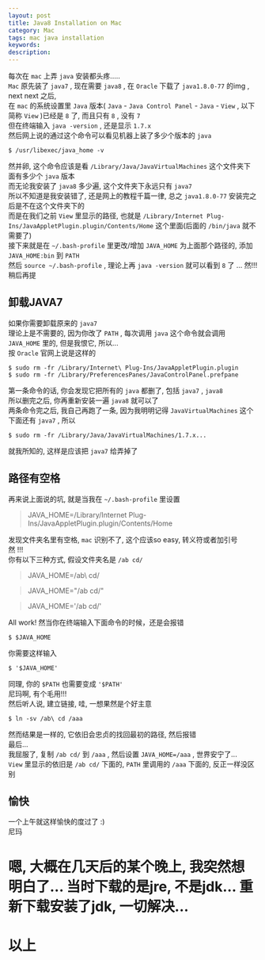 ```yaml
---
layout: post
title: Java8 Installation on Mac
category: Mac
tags: mac java installation
keywords:
description:
---
```

每次在 `mac` 上弄 `java` 安装都头疼.....  
`Mac` 原先装了 `java7` , 现在需要 `java8` , 在 `Oracle` 下载了 `java1.8.0-77` 的img , next next 之后,  
在 `mac` 的系统设置里 `Java` 版本( `Java` - `Java Control Panel` - `Java` - `View` , 以下简称 `View` )已经是 `8` 了, 而且只有 `8` , 没有 `7`   
但在终端输入 `java -version` , 还是显示 `1.7.x`   
然后网上说的通过这个命令可以看见机器上装了多少个版本的 `java`   

```
$ /usr/libexec/java_home -v
```  

然并卵, 这个命令应该是看 `/Library/Java/JavaVirtualMachines` 这个文件夹下面有多少个 `java` 版本  
而无论我安装了 `java8` 多少遍, 这个文件夹下永远只有 `java7`  
所以不知道是我安装错了, 还是网上的教程千篇一律, 总之 `java1.8.0-77` 安装完之后是不在这个文件夹下的  
而是在我们之前 `View` 里显示的路径, 也就是 `/Library/Internet Plug-Ins/JavaAppletPlugin.plugin/Contents/Home` 这个里面(后面的 `/bin/java` 就不需要了)  
接下来就是在 `~/.bash-profile` 里更改/增加 `JAVA_HOME` 为上面那个路径的, 添加 `JAVA_HOME:bin` 到 `PATH`  
然后 `source ~/.bash-profile` , 理论上再 `java -version` 就可以看到 `8` 了 ... 然!!! 稍后再提

## 卸载JAVA7  

如果你需要卸载原来的 `java7`  
理论上是不需要的, 因为你改了 `PATH` , 每次调用 `java` 这个命令就会调用 `JAVA_HOME` 里的, 但是我恨它, 所以...  
按 `Oracle` 官网上说是这样的  

```
$ sudo rm -fr /Library/Internet\ Plug-Ins/JavaAppletPlugin.plugin
$ sudo rm -fr /Library/PreferencesPanes/JavaControlPanel.prefpane
```  

第一条命令的话, 你会发现它把所有的 `java` 都删了, 包括 `java7` , `java8`  
所以删完之后, 你再重新安装一遍 `java8` 就可以了  
两条命令完之后, 我自己再跑了一条, 因为我明明记得 `JavaVirtualMachines` 这个下面还有 `java7` , 所以  

```
$ sudo rm -fr /Library/Java/JavaVirtualMachines/1.7.x...
```  

就我所知的, 这样是应该把 `java7` 给弄掉了  

## 路径有空格  

再来说上面说的坑, 就是当我在 `~/.bash-profile` 里设置  

>JAVA_HOME=/Library/Internet Plug-Ins/JavaAppletPlugin.plugin/Contents/Home  

发现文件夹名里有空格, `mac` 识别不了, 这个应该so easy, 转义符或者加引号  
然 !!!  
你有以下三种方式, 假设文件夹名是 `/ab cd/`  

>JAVA_HOME=/ab\ cd/  

>JAVA_HOME="/ab cd/"  

>JAVA_HOME='/ab cd/'  

All work! 然当你在终端输入下面命令的时候，还是会报错  

```
$ $JAVA_HOME
```  

你需要这样输入  

```
$ '$JAVA_HOME'
```

同理, 你的 `$PATH` 也需要变成 `'$PATH'`  
尼玛啊, 有个毛用!!!  
然后听人说, 建立链接, 哇, 一想果然是个好主意  

```
$ ln -sv /ab\ cd /aaa
```  

然而结果是一样的, 它依旧会忠贞的找回最初的路径, 然后报错  
最后...  
我屈服了, 复制 `/ab cd/` 到 `/aaa` , 然后设置 `JAVA_HOME=/aaa` , 世界安宁了...  
`View` 里显示的依旧是 `/ab cd/` 下面的, `PATH` 里调用的 `/aaa` 下面的, 反正一样没区别  

## 愉快  

一个上午就这样愉快的度过了 :)  
尼玛  

# 嗯, 大概在几天后的某个晚上, 我突然想明白了... 当时下载的是jre, 不是jdk... 重新下载安装了jdk, 一切解决...  

# 以上